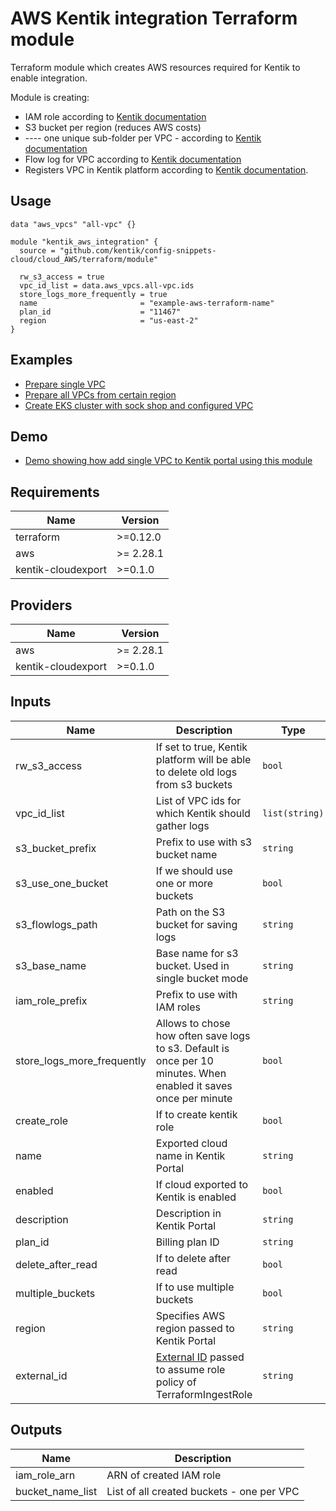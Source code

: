# AWS Kentik integration Terraform module

Terraform module which creates AWS resources required for Kentik to enable integration.

Module is creating:
* IAM role according to [Kentik documentation](https://kb.kentik.com/Fc14.htm#Fc14-Create_an_AWS_Role)
* S3 bucket per region (reduces AWS costs)
* ---- one unique sub-folder per VPC - according to [Kentik documentation](https://kb.kentik.com/Fc14.htm#Fc14-Create_an_S3_Bucket)
* Flow log for VPC according to [Kentik documentation](https://kb.kentik.com/Fc14.htm#Fc14-Configure_Log_Publishing)
* Registers VPC in Kentik platform according to [Kentik documentation](https://kb.kentik.com/v0/Bd06.htm#Bd06-Create_a_Cloud_in_Kentik).

## Usage

```hcl
data "aws_vpcs" "all-vpc" {}

module "kentik_aws_integration" {
  source = "github.com/kentik/config-snippets-cloud/cloud_AWS/terraform/module"

  rw_s3_access = true
  vpc_id_list = data.aws_vpcs.all-vpc.ids
  store_logs_more_frequently = true
  name                       = "example-aws-terraform-name"
  plan_id                    = "11467"
  region                     = "us-east-2"
}
```

## Examples

* [Prepare single VPC](examples/single-vpc)
* [Prepare all VPCs from certain region](examples/all-vpc-from-region)
* [Create EKS cluster with sock shop and configured VPC](examples/sock-shop-eks)

## Demo

* [Demo showing how add single VPC to Kentik portal using this module](demo)

## Requirements

| Name | Version |
|------|---------|
| terraform | >=0.12.0 |
| aws | >= 2.28.1 |
| kentik-cloudexport | >=0.1.0 |

## Providers

| Name | Version |
|------|---------|
| aws | >= 2.28.1 |
| kentik-cloudexport | >=0.1.0 |

## Inputs

| Name | Description | Type | Default | Required |
|------|-------------|------|---------|:--------:|
| rw\_s3\_access | If set to true, Kentik platform will be able to delete old logs from s3 buckets | `bool` | ` ` | yes |
| vpc\_id\_list | List of VPC ids for which Kentik should gather logs | `list(string)` | `[]` | yes |
| s3\_bucket\_prefix | Prefix to use with s3 bucket name | `string` | `kentik` | no |
| s3\_use\_one\_bucket | If we should use one or more buckets | `bool` | `true` | no |
| s3\_flowlogs\_path | Path on the S3 bucket for saving logs | `string` | `` | no |
| s3\_base\_name | Base name for s3 bucket. Used in single bucket mode | `string` | `ingest-bucket` | no |
| iam\_role\_prefix | Prefix to use with IAM roles | `string` | `Kentik` | no |
| store\_logs\_more\_frequently | Allows to chose how often save logs to s3. Default is once per 10 minutes. When enabled it saves once per minute | `bool` | `false` | no |
| create\_role | If to create kentik role | `bool` | `true` | no |
| name | Exported cloud name in Kentik Portal | `string` | `terraform_aws_exported_cloud` | no |
| enabled | If cloud exported to Kentik is enabled | `bool` | `true` | no |
| description | Description in Kentik Portal | `string` | `` | no |
| plan\_id | Billing plan ID | `string` | | yes |
| delete\_after\_read | If to delete after read | `bool` | `false` | no |
| multiple\_buckets | If to use multiple buckets | `bool` | `false` | no |
| region | Specifies AWS region passed to Kentik Portal | `string` | | yes |
| external_id | [External ID][1] passed to assume role policy of TerraformIngestRole | `string` | `` | no |

[1]: https://aws.amazon.com/blogs/security/how-to-use-external-id-when-granting-access-to-your-aws-resources/

## Outputs

| Name | Description |
|------|-------------|
| iam\_role\_arn | ARN of created IAM role |
| bucket\_name\_list | List of all created buckets - one per VPC |

